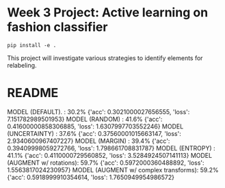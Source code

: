 # Week 3 Project: Active learning on fashion classifier

```
pip install -e .
```

This project will investigate various strategies to identify elements for relabeling.

# README
MODEL (DEFAULT).    : 30.2% {'acc': 0.3021000027656555, 'loss': 7.151782989501953}
MODEL (RANDOM)      : 41.6% {'acc': 0.41600000858306885, 'loss': 1.6307997703552246}
MODEL (UNCERTAINTY) : 37.6% {'acc': 0.37560001015663147, 'loss': 2.9340600967407227}
MODEL (MARGIN)      : 39.4% {'acc': 0.39409998059272766, 'loss': 1.798661708831787}
MODEL (ENTROPY)     : 41.1% {'acc': 0.4110000729560852, 'loss': 3.5284924507141113}
MODEL (AUGMENT w/ rotations): 59.7% {'acc': 0.5972000360488892, 'loss': 1.5563817024230957}
MODEL (AUGMENT w/ complex transforms): 59.2% {'acc': 0.5918999910354614, 'loss': 1.7650949954986572}